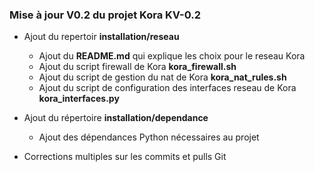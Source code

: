 ### Mise à jour **V0.2** du projet Kora **KV-0.2**

- Ajout du repertoir **installation/reseau**
  - Ajout du **README.md** qui explique les choix pour le reseau Kora
  - Ajout du script firewall de Kora **kora_firewall.sh**
  - Ajout du script de gestion du nat de Kora **kora_nat_rules.sh**
  - Ajout du script de configuration des interfaces reseau de Kora **kora_interfaces.py**

- Ajout du répertoire **installation/dependance**  
  - Ajout des dépendances Python nécessaires au projet

- Corrections multiples sur les commits et pulls Git